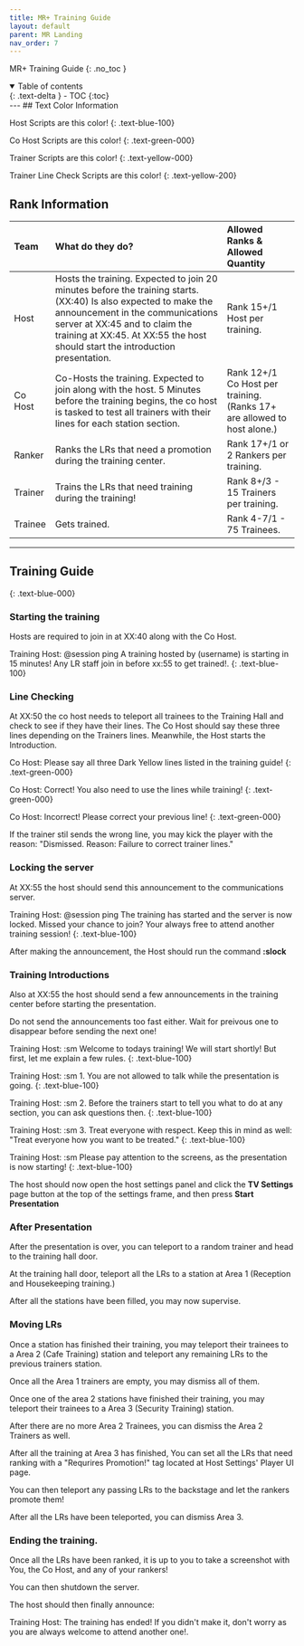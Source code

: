 ```yaml
---
title: MR+ Training Guide
layout: default
parent: MR Landing
nav_order: 7
---
```

MR+ Training Guide
{: .no_toc }

<details open markdown="block">
  <summary>
    Table of contents
  </summary>
  {: .text-delta }
- TOC
{:toc}
</details>
---
## Text Color Information

Host Scripts are this color!
{: .text-blue-100}

Co Host Scripts are this color!
{: .text-green-000}

Trainer Scripts are this color!
{: .text-yellow-000}

Trainer Line Check Scripts are this color!
{: .text-yellow-200}

## Rank Information

| Team      | What do they do?        | Allowed Ranks & Allowed Quantity |
|:----------|:------------------------|:---------------------------------|
| Host      | Hosts the training. Expected to join 20 minutes before the training starts. (XX:40) Is also expected to make the announcement in the communications server at XX:45 and to claim the training at XX:45. At XX:55 the host should start the introduction presentation.| Rank 15+/1 Host per training.|
| Co Host      | Co-Hosts the training. Expected to join along with the host. 5 Minutes before the training begins, the co host is tasked to test all trainers with their lines for each station section.| Rank 12+/1 Co Host per training. (Ranks 17+ are allowed to host alone.) |
| Ranker      | Ranks the LRs that need a promotion during the training center. | Rank 17+/1 or 2 Rankers per training.   |
| Trainer     | Trains the LRs that need training during the training! | Rank 8+/3 - 15 Trainers per training.   |
| Trainee    | Gets trained. | Rank 4-7/1 - 75 Trainees. |

---

## Training Guide
{: .text-blue-000}
### Starting the training
Hosts are required to join in at XX:40 along with the Co Host.

Training Host: @session ping A training hosted by (username) is starting in 15 minutes! Any LR staff join in before xx:55 to get trained!.
{: .text-blue-100}

### Line Checking

At XX:50 the co host needs to teleport all trainees to the Training Hall and check to see if they have their lines. The Co Host should say these three lines depending on the Trainers lines. Meanwhile, the Host starts the Introduction.

Co Host: Please say all three Dark Yellow lines listed in the training guide!
{: .text-green-000}

Co Host: Correct! You also need to use the lines while training!
{: .text-green-000}

Co Host: Incorrect! Please correct your previous line!
{: .text-green-000}

If the trainer stil sends the wrong line, you may kick the player with the reason: "Dismissed. Reason: Failure to correct trainer lines."

### Locking the server

At XX:55 the host should send this announcement to the communications server.

Training Host: @session ping The training has started and the server is now locked. Missed your chance to join? Your always free to attend another training session! 
{: .text-blue-100}

After making the announcement, the Host should run the command **:slock**

### Training Introductions

Also at XX:55 the host should send a few announcements in the training center before starting the presentation.

Do not send the announcements too fast either. Wait for preivous one to disappear before sending the next one!

Training Host: :sm Welcome to todays training! We will start shortly! But first, let me explain a few rules.
{: .text-blue-100}

Training Host: :sm 1. You are not allowed to talk while the presentation is going.
{: .text-blue-100}

Training Host: :sm 2. Before the trainers start to tell you what to do at any section, you can ask questions then.
{: .text-blue-100}

Training Host: :sm 3. Treat everyone with respect. Keep this in mind as well: "Treat everyone how you want to be treated."
{: .text-blue-100}

Training Host: :sm Please pay attention to the screens, as the presentation is now starting!
{: .text-blue-100}

The host should now open the host settings panel and click the **TV Settings** page button at the top of the settings frame, and then press **Start Presentation**

### After Presentation

After the presentation is over, you can teleport to a random trainer and head to the training hall door.

At the training hall door, teleport all the LRs to a station at Area 1 (Reception and Housekeeping training.)

After all the stations have been filled, you may now supervise.

### Moving LRs

Once a station has finished their training, you may teleport their trainees to a Area 2 (Cafe Training) station and teleport any remaining LRs to the previous trainers station.

Once all the Area 1 trainers are empty, you may dismiss all of them.

Once one of the area 2 stations have finished their training, you may teleport their trainees to a Area 3 (Security Training) station.

After there are no more Area 2 Trainees, you can dismiss the Area 2 Trainers as well.

After all the training at Area 3 has finished, You can set all the LRs that need ranking with a "Requrires Promotion!" tag located at Host Settings' Player UI page.

You can then teleport any passing LRs to the backstage and let the rankers promote them!

After all the LRs have been teleported, you can dismiss Area 3.

### Ending the training.

Once all the LRs have been ranked, it is up to you to take a screenshot with You, the Co Host, and any of your rankers!

You can then shutdown the server.

The host should then finally announce:

Training Host: The training has ended! If you didn't make it, don't worry as you are always welcome to attend another one!.
